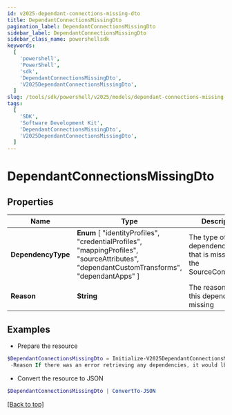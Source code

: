 ```yaml
---
id: v2025-dependant-connections-missing-dto
title: DependantConnectionsMissingDto
pagination_label: DependantConnectionsMissingDto
sidebar_label: DependantConnectionsMissingDto
sidebar_class_name: powershellsdk
keywords:
  [
    'powershell',
    'PowerShell',
    'sdk',
    'DependantConnectionsMissingDto',
    'V2025DependantConnectionsMissingDto',
  ]
slug: /tools/sdk/powershell/v2025/models/dependant-connections-missing-dto
tags:
  [
    'SDK',
    'Software Development Kit',
    'DependantConnectionsMissingDto',
    'V2025DependantConnectionsMissingDto',
  ]
---
```


# DependantConnectionsMissingDto

## Properties

| Name | Type | Description | Notes |
| --- | --- | --- | --- |
| **DependencyType** | **Enum** [ "identityProfiles", "credentialProfiles", "mappingProfiles", "sourceAttributes", "dependantCustomTransforms", "dependantApps" ] | The type of dependency type that is missing in the SourceConnections | [optional] |
| **Reason** | **String** | The reason why this dependency is missing | [optional] |

## Examples

- Prepare the resource

```powershell
$DependantConnectionsMissingDto = Initialize-V2025DependantConnectionsMissingDto  -DependencyType dependantApps `
 -Reason If there was an error retrieving any dependencies, it would lbe listed here
```

- Convert the resource to JSON

```powershell
$DependantConnectionsMissingDto | ConvertTo-JSON
```

[[Back to top]](#)
